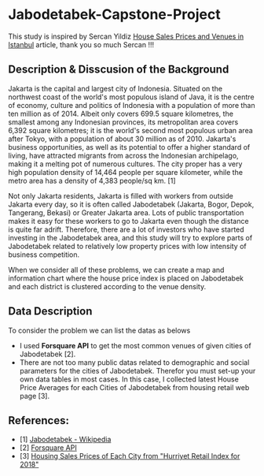 # Jabodetabek-Capstone-Project

This study is inspired by Sercan Yildiz [House Sales Prices and Venues in Istanbul](https://towardsdatascience.com/housing-sales-prices-venues-in-istanbul-dbdefb8b06f0) article, thank you so much Sercan !!!

## Description & Disscusion of the Background

Jakarta is the capital and largest city of Indonesia. Situated on the northwest coast of the world's most populous island of Java, it is the centre of economy, culture and politics of Indonesia with a population of more than ten million as of 2014. Albeit only covers 699.5 square kilometres, the smallest among any Indonesian provinces, its metropolitan area covers 6,392 square kilometres; it is the world's second most populous urban area after Tokyo, with a population of about 30 million as of 2010. Jakarta's business opportunities, as well as its potential to offer a higher standard of living, have attracted migrants from across the Indonesian archipelago, making it a melting pot of numerous cultures. The city proper has a very high population density of 14,464 people per square kilometer, while the metro area has a density of 4,383 people/sq km. [1]

Not only Jakarta residents, Jakarta is filled with workers from outside Jakarta every day, so it is often called Jabodetabek (Jakarta, Bogor, Depok, Tangerang, Bekasi) or Greater Jakarta area. Lots of public transportation makes it easy for these workers to go to Jakarta even though the distance is quite far adrift. Therefore, there are a lot of investors who have started investing in the Jabodetabek area, and this study will try to explore parts of Jabodetabek related to relatively low property prices with low intensity of business competition. 

When we consider all of these problems, we can create a map and information chart where the house price index is placed on Jabodetabek and each district is clustered according to the venue density.

## Data Description

To consider the problem we can list the datas as belows

* I used **Forsquare API** to get the most common venues of given cities of Jabodetabek [2].
* There are not too many public datas related to demographic and social parameters for the cities of Jabodetabek. Therefor you must set-up your own data tables in most cases. In this case, I collected latest House Price Averages for each Cities of Jabodetabek from housing retail web page [3].

## References:

* [1] [Jabodetabek - Wikipedia](https://en.wikipedia.org/wiki/Jabodetabek)
* [2] [Forsquare API](https://developer.foursquare.com/)
* [3] [Housing Sales Prices of Each City from "Hurriyet Retail Index for 2018"](https://www.99.co/id/hpi)
